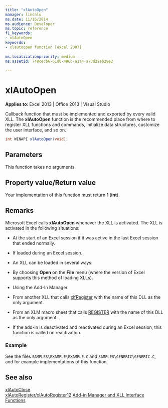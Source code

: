 ```yaml
---
title: "xlAutoOpen" 
manager: lindalu
ms.date: 11/16/2014
ms.audience: Developer
ms.topic: reference
f1_keywords:
- xlAutoOpen
keywords:
- xlautoopen function [excel 2007]
 
ms.localizationpriority: medium
ms.assetid: 748cecb6-61d0-496b-a1a4-a73d22eb29e2

---
```


# xlAutoOpen

 **Applies to**: Excel 2013 | Office 2013 | Visual Studio
  
Callback function that must be implemented and exported by every valid XLL. The **xlAutoOpen** function is the recommended place from where to register XLL functions and commands, initialize data structures, customize the user interface, and so on.
  
```cs
int WINAPI xlAutoOpen(void);
```

## Parameters

This function takes no arguments.
  
## Property value/Return value

Your implementation of this function must return 1 (**int**).
  
## Remarks

Microsoft Excel calls **xlAutoOpen** whenever the XLL is activated. The XLL is activated in the following situations:
  
- At the start of an Excel session if it was active in the last Excel session that ended normally.

- If loaded during an Excel session.

- An XLL can be loaded in several ways:

- By choosing **Open** on the **File** menu (where the version of Excel supports this method of loading XLLs).

- Using the Add-In Manager.

- From another XLL that calls [xlfRegister](xlfregister-form-1.md) with the name of this DLL as the only argument.

- From an XLM macro sheet that calls [REGISTER](xlfregister-form-1.md) with the name of this DLL as the only argument.

- If the add-in is deactivated and reactivated during an Excel session, this function is called on reactivation.

### Example

See the files `SAMPLES\EXAMPLE\EXAMPLE.C` and `SAMPLES\GENERIC\GENERIC.C`, and for example implementations of this function.
  
## See also

[xlAutoClose](xlautoclose.md)  
[xlAutoRegister/xlAutoRegister12](xlautoregister-xlautoregister12.md)
[Add-in Manager and XLL Interface Functions](add-in-manager-and-xll-interface-functions.md)
